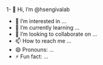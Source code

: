 1- 👋 Hi, I’m @hsengivalab
- 👀 I’m interested in ...
- 🌱 I’m currently learning ...
- 💞️ I’m looking to collaborate on ...
- 📫 How to reach me ...
- 😄 Pronouns: ...
- ⚡ Fun fact: ...

<!---
hsengivalab/hsengivalab is a ✨ special ✨ repository because its `README.md` (this file) appears on your GitHub profile.
You can click the Preview link to take a look at your changes.
--->
